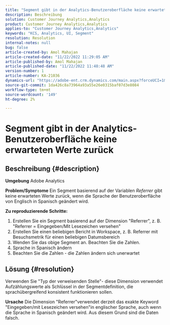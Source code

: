 ```yaml
---
title: "Segment gibt in der Analytics-Benutzeroberfläche keine erwarteten Werte zurück"
description: Beschreibung
solution: Customer Journey Analytics,Analytics
product: Customer Journey Analytics,Analytics
applies-to: "Customer Journey Analytics,Analytics"
keywords: "KCS, Analytics, UI, Segment"
resolution: Resolution
internal-notes: null
bug: false
article-created-by: Amol Mahajan
article-created-date: "11/22/2022 11:29:05 AM"
article-published-by: Amol Mahajan
article-published-date: "11/22/2022 11:48:48 AM"
version-number: 1
article-number: KA-21036
dynamics-url: "https://adobe-ent.crm.dynamics.com/main.aspx?forceUCI=1&pagetype=entityrecord&etn=knowledgearticle&id=6cf79ed9-586a-ed11-9561-6045bd006d92"
source-git-commit: 1da426c8a73964a93a55e26e0315baf07d3e8084
workflow-type: tm+mt
source-wordcount: '149'
ht-degree: 2%

---
```


# Segment gibt in der Analytics-Benutzeroberfläche keine erwarteten Werte zurück

## Beschreibung {#description}

<b>Umgebung</b>
Adobe Analytics


<b>Problem/Symptome</b>
Ein Segment basierend auf der Variablen *Referrer* gibt keine erwarteten Werte zurück, wenn die Sprache der Benutzeroberfläche von Englisch in Spanisch geändert wird.



<b>Zu reproduzierende Schritte:</b>

1. Erstellen Sie ein Segment basierend auf der Dimension &quot;Referrer&quot;, z. B. &quot;Referrer = Eingegeben/Mit Lesezeichen versehen&quot;
2. Erstellen Sie einen beliebigen Bericht in Workspace, z. B. Referrer mit Besuchsmetrik für einen beliebigen Datumsbereich
3. Wenden Sie das obige Segment an. Beachten Sie die Zahlen.
4. Sprache in Spanisch ändern
5. Beachten Sie die Zahlen - die Zahlen ändern sich unerwartet



## Lösung {#resolution}


Verwenden Sie &quot;Typ der verweisenden Stelle&quot;- diese Dimension verwendet Aufzählungswerte als Schlüssel in der Segmentdefinition, die sprachübergreifend konsistent funktionieren sollen.


<b>Ursache</b>
Die Dimension &quot;Referrer&quot;verwendet derzeit das exakte Keyword &quot;Eingegeben/mit Lesezeichen versehen&quot;in englischer Sprache, auch wenn die Sprache in Spanisch geändert wird. Aus diesem Grund sind die Daten falsch.
